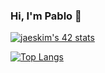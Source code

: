 ### Hi, I'm Pablo 👋

[![jaeskim's 42 stats](https://badge42.herokuapp.com/api/stats/psoto-go)](https://github.com/JaeSeoKim/badge42)

<!--[![psoto-go 42Project Score](https://badge42.herokuapp.com/api/project/psoto-go/netwhat)](https://github.com/JaeSeoKim/badge42)-->
[![Top Langs](https://github-readme-stats.vercel.app/api/top-langs/?username=psoto-go&layout=compact)](https://github.com/anuraghazra/github-readme-stats)


<!--
**psoto-go/psoto-go** is a ✨ _special_ ✨ repository because its `README.md` (this file) appears on your GitHub profile.

Here are some ideas to get you started:

- 🔭 I’m currently working on ...
- 🌱 I’m currently learning ...
- 👯 I’m looking to collaborate on ...
- 🤔 I’m looking for help with ...
- 💬 Ask me about ...
- 📫 How to reach me: ...
- 😄 Pronouns: ...
- ⚡ Fun fact: ...
-->
